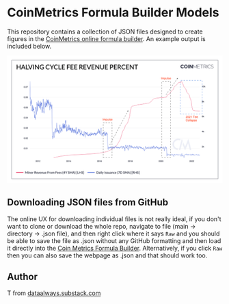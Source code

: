# CoinMetrics Formula Builder Models

This repository contains a collection of JSON files designed to create figures in the [CoinMetrics online formula builder](https://charts.coinmetrics.io/formulas/). An example output is included below. 

![BTC-Fee-Cycle](./btc-halving-cycle-fee-revenue/Halving_cycle_fee_revenue_percent-annotated.png)

## Downloading JSON files from GitHub

The online UX for downloading individual files is not really ideal, if you don't want to clone or download the whole repo, navigate to file (main -> directory -> .json file), and then right click where it says `Raw` and you should be able to save the file as .json without any GitHub formatting and then load it directly into the [Coin Metrics Formula Builder](https://charts.coinmetrics.io/formulas/). Alternatively, if you click `Raw` then you can also save the webpage as .json and that should work too. 


## Author

T from [dataalways.substack.com](dataalways.substack.com)
